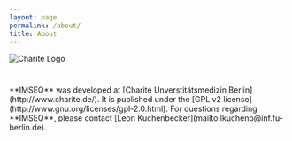 ```yaml
---
layout: page 
permalink: /about/
title: About
---
```


![Charite Logo](../images/ChariteUMB-Logo_png.png)

<p style="margin-top:40px"></p>
**IMSEQ** was developed at [Charité Unverstitätsmedizin Berlin](http://www.charite.de/). It is published under the [GPL v2 license](http://www.gnu.org/licenses/gpl-2.0.html). For questions regarding **IMSEQ**, please contact [Leon Kuchenbecker](mailto:lkuchenb@inf.fu-berlin.de).

